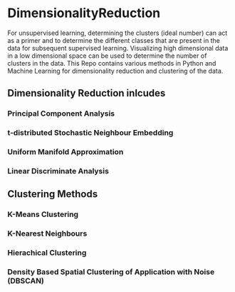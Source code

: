 # DimensionalityReduction
For unsupervised learning, determining the clusters (ideal number) can act as a primer and to determine the different classes that are present in the data for subsequent supervised learning. Visualizing high dimensional data in a low dimensional space can be used to determine the number of clusters in the data. This Repo contains various methods in Python and Machine Learning for dimensionality reduction and clustering of the data. 
## Dimensionality Reduction inlcudes
### Principal Component Analysis
### t-distributed Stochastic Neighbour Embedding
### Uniform Manifold Approximation
### Linear Discriminate Analysis

## Clustering Methods
### K-Means Clustering
### K-Nearest Neighbours
### Hierachical Clustering
### Density Based Spatial Clustering of Application with Noise (DBSCAN)

